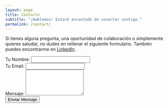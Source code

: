 ```yaml
---
layout: page
title: Contacto
subtitle: "¡Hablemos! Estaré encantado de conectar contigo."
permalink: /contact/
---
```


<p>Si tienes alguna pregunta, una oportunidad de colaboración o simplemente quieres saludar, no dudes en rellenar el siguiente formulario. También puedes encontrarme en <a href="https://www.linkedin.com/in/rodrigocabezasz/">LinkedIn</a>.</p>

<form action="https://formspree.io/f/xjkodeed" method="POST">
  <div class="form-group">
    <label>Tu Nombre:</label>
    <input type="text" name="name" class="form-control" required>
  </div>
  <div class="form-group">
    <label>Tu Email:</label>
    <input type="email" name="email" class="form-control" required>
  </div>
  <div class="form-group">
    <label>Mensaje:</label>
    <textarea name="message" class="form-control" rows="5" required></textarea>
  </div>
  <button type="submit" class="btn btn-primary">Enviar Mensaje</button>
</form>